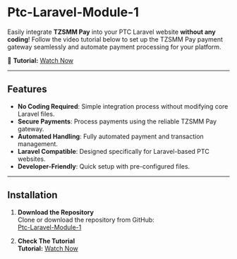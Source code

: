 # Ptc-Laravel-Module-1

Easily integrate **TZSMM Pay** into your PTC Laravel website **without any coding**! Follow the video tutorial below to set up the TZSMM Pay payment gateway seamlessly and automate payment processing for your platform.

🎥 **Tutorial:** [Watch Now](https://youtu.be/Vbi2XmMfkpo)

---

## Features

- **No Coding Required**: Simple integration process without modifying core Laravel files.
- **Secure Payments**: Process payments using the reliable TZSMM Pay gateway.
- **Automated Handling**: Fully automated payment and transaction management.
- **Laravel Compatible**: Designed specifically for Laravel-based PTC websites.
- **Developer-Friendly**: Quick setup with pre-configured files.

---

## Installation

1. **Download the Repository**  
   Clone or download the repository from GitHub:  
   [Ptc-Laravel-Module-1](https://github.com/TZSMM-Pay/Ptc-Laravel-Module-1)

2. **Check The Tutorial**  
   **Tutorial:** [Watch Now](https://youtu.be/Vbi2XmMfkpo)

